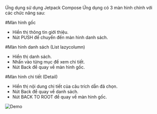 Ứng dụng sử dụng Jetpack Compose
Ứng dụng có 3 màn hình chính với các chức năng sau:

#Màn hình gốc
- Hiển thị thông tin giới thiệu.
- Nút PUSH để chuyển đến màn hình danh sách.
  
#Màn hình danh sách (List lazycolumn)
- Hiển thị danh sách.
- Nhấn vào từng mục để xem chi tiết.
- Nút Back để quay về màn hình gốc.

#Màn hình chi tiết (Detail)
- Hiển thị nội dung chi tiết của câu trích dẫn đã chọn.
- Nút Back để quay về danh sách.
- Nút BACK TO ROOT để quay về màn hình gốc.
  
![Demo](Test_app-ezgif.com-video-to-gif-converter.gif)

